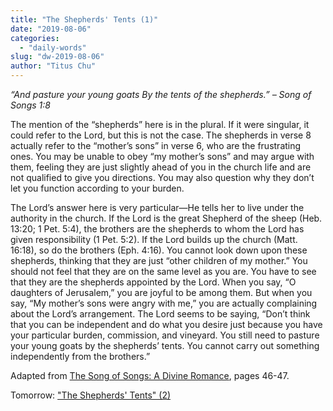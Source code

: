 ```yaml
---
title: "The Shepherds' Tents (1)"
date: "2019-08-06"
categories: 
  - "daily-words"
slug: "dw-2019-08-06"
author: "Titus Chu"
---
```


_“And pasture your young goats_ _By the tents of the shepherds.”_ _– Song of Songs 1:8_

The mention of the “shepherds” here is in the plural. If it were singular, it could refer to the Lord, but this is not the case. The shepherds in verse 8 actually refer to the “mother’s sons” in verse 6, who are the frustrating ones. You may be unable to obey “my mother’s sons” and may argue with them, feeling they are just slightly ahead of you in the church life and are not qualified to give you directions. You may also question why they don’t let you function according to your burden.

The Lord’s answer here is very particular—He tells her to live under the authority in the church. If the Lord is the great Shepherd of the sheep (Heb. 13:20; 1 Pet. 5:4), the brothers are the shepherds to whom the Lord has given responsibility (1 Pet. 5:2). If the Lord builds up the church (Matt. 16:18), so do the brothers (Eph. 4:16). You cannot look down upon these shepherds, thinking that they are just “other children of my mother.” You should not feel that they are on the same level as you are. You have to see that they are the shepherds appointed by the Lord. When you say, “O daughters of Jerusalem,” you are joyful to be among them. But when you say, “My mother’s sons were angry with me,” you are actually complaining about the Lord’s arrangement. The Lord seems to be saying, “Don’t think that you can be independent and do what you desire just because you have your particular burden, commission, and vineyard. You still need to pasture your young goats by the shepherds’ tents. You cannot carry out something independently from the brothers.”

Adapted from [The Song of Songs: A Divine Romance](/song-of-songs-dr), pages 46-47.

Tomorrow: ["The Shepherds' Tents" (2)](/dw-2019-08-07)
